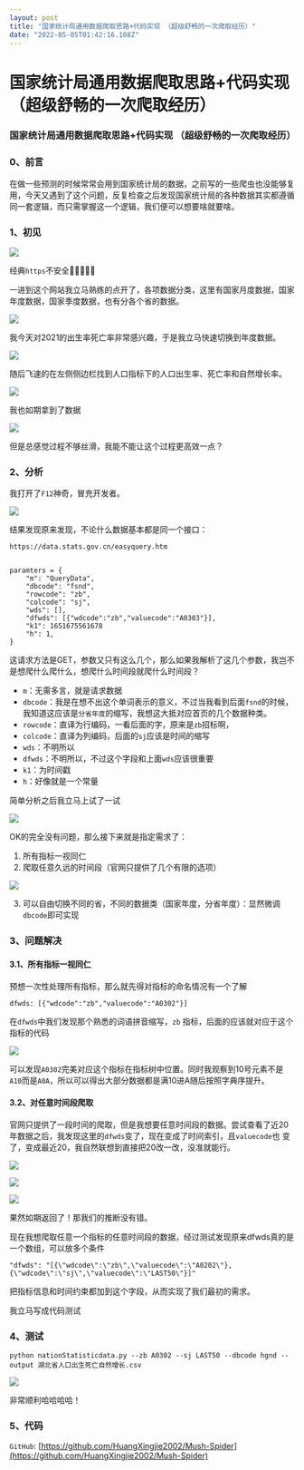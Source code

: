 ```yaml
---
layout: post
title: "国家统计局通用数据爬取思路+代码实现 （超级舒畅的一次爬取经历）"
date: "2022-05-05T01:42:16.108Z"
---
```

国家统计局通用数据爬取思路+代码实现 （超级舒畅的一次爬取经历）
================================

### 国家统计局通用数据爬取思路+代码实现 （超级舒畅的一次爬取经历）

### 0、前言

在做一些预测的时候常常会用到国家统计局的数据，之前写的一些爬虫也没能够复用，今天又遇到了这个问题，反复检查之后发现国家统计局的各种数据其实都遵循同一套逻辑，而只需掌握这一个逻辑，我们便可以想要啥就要啥。

### 1、初见

![](https://pic.imgdb.cn/item/6272911b0947543129dae880.jpg)

经典`https`不安全🤪🤪🤪🤪🤪

一进到这个网站我立马熟练的点开了，各项数据分类，这里有国家月度数据，国家年度数据，国家季度数据，也有分各个省的数据。

![](https://pic.imgdb.cn/item/627291070947543129dab40f.jpg)

我今天对2021的出生率死亡率非常感兴趣，于是我立马快速切换到年度数据。

![](https://pic.imgdb.cn/item/627290f00947543129da7749.jpg)

随后飞速的在左侧侧边栏找到人口指标下的人口出生率、死亡率和自然增长率。

![](https://pic.imgdb.cn/item/6272909c0947543129d998f1.jpg)

我也如期拿到了数据

![](https://pic.imgdb.cn/item/627291590947543129db9c97.jpg)

但是总感觉过程不够丝滑，我能不能让这个过程更高效一点？

### 2、分析

我打开了`F12`神奇，冒充开发者。

![](https://pic.imgdb.cn/item/627291c00947543129dd20fd.jpg)

结果发现原来发现，不论什么数据基本都是同一个接口：

    https://data.stats.gov.cn/easyquery.htm
    

    paramters = {
        "m": "QueryData",
        "dbcode": "fsnd",
        "rowcode": "zb",
        "colcode": "sj",
        "wds": [], 
        "dfwds": [{"wdcode":"zb","valuecode":"A0303"}],
        "k1": 1651675561678
        "h": 1,
    }
    

这请求方法是GET，参数又只有这么几个，那么如果我解析了这几个参数，我岂不是想爬什么爬什么，想爬什么时间段就爬什么时间段？

*   `m`：无需多言，就是请求数据
*   `dbcode`：我是在想不出这个单词表示的意义，不过当我看到后面`fsnd`的时候，我知道这应该是`分省年度`的缩写，我想这大抵对应首页的几个数据种类。
*   `rowcode`：直译为行编码，一看后面的字，原来是`zb`招标啊，
*   `colcode`：直译为列编码，后面的`sj`应该是时间的缩写
*   `wds`：不明所以
*   `dfwds`：不明所以，不过这个字段和上面`wds`应该很重要
*   `k1`：为时间戳
*   `h`：好像就是一个常量

简单分析之后我立马上试了一试

![](https://pic.imgdb.cn/item/627293f20947543129e753b6.jpg)

OK的完全没有问题，那么接下来就是指定需求了：

1.  所有指标一视同仁
2.  爬取任意久远的时间段（官网只提供了几个有限的选项）

![](https://pic.imgdb.cn/item/6272945a0947543129e90275.jpg)

3.  可以自由切换不同的省，不同的数据类（国家年度，分省年度）：显然微调`dbcode`即可实现

### 3、问题解决

#### 3.1、所有指标一视同仁

预想一次性处理所有指标，那么就先得对指标的命名情况有一个了解

    dfwds: [{"wdcode":"zb","valuecode":"A0302"}]
    

在`dfwds`中我们发现那个熟悉的词语拼音缩写，`zb` 指标，后面的应该就对应于这个指标的代码

![](https://pic.imgdb.cn/item/627295da0947543129edbd78.jpg)

可以发现`A0302`完美对应这个指标在指标树中位置。同时我观察到10号元素不是`A10`而是`A0A`，所以可以得出大部分数据都是满10进A随后按照字典序提升。

#### 3.2、对任意时间段爬取

官网只提供了一段时间的爬取，但是我想要任意时间段的数据。尝试查看了近20年数据之后，我发现这里的`dfwds`变了，现在变成了时间索引，且`valuecode`也 变了，变成最近20，我自然联想到直接把20改一改，没准就能行。

![](https://pic.imgdb.cn/item/627296e70947543129f0ea4e.jpg)

![](https://pic.imgdb.cn/item/6272976a0947543129f25070.jpg)

![](https://pic.imgdb.cn/item/627297a10947543129f2ddac.jpg)

果然如期返回了！那我们的推断没有错。

现在我想爬取任意一个指标的任意时间段的数据，经过测试发现原来dfwds真的是一个数组，可以放多个条件

    "dfwds": "[{\"wdcode\":\"zb\",\"valuecode\":\"A0202\"},{\"wdcode\":\"sj\",\"valuecode\":\"LAST50\"}]"
    

把指标信息和时间约束都加到这个字段，从而实现了我们最初的需求。

我立马写成代码测试

### 4、测试

    python nationStatisticdata.py --zb A0302 --sj LAST50 --dbcode hgnd --output 湖北省人口出生死亡自然增长.csv
    

![](https://pic.imgdb.cn/item/627298d00947543129f601be.jpg)

非常顺利哈哈哈哈！

### 5、代码

`GitHub`: [https://github.com/HuangXingjie2002/Mush-Spider](https://github.com/HuangXingjie2002/Mush-Spider)